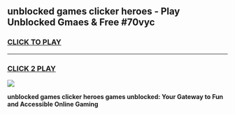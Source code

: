 
## unblocked games clicker heroes - Play Unblocked Gmaes & Free #70vyc
<h3>
<a href="https://premium.freeplayer.one?title=unblocked_games_clicker_heroes&ref=03M">CLICK TO PLAY</a></h3>
<hr>

<h3>
<a href="https://premium.freeplayer.one?title=unblocked_games_clicker_heroes&ref=03M">CLICK 2 PLAY</a>
  
</h3>

<a href="https://premium.freeplayer.one?title=unblocked_games_clicker_heroes&ref=03M"><img src="https://clearcache.store/games.png"></a>


**unblocked games clicker heroes games unblocked: Your Gateway to Fun and Accessible Online Gaming**
